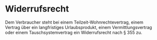 # Widerrufsrecht

Dem Verbraucher steht bei einem Teilzeit-Wohnrechtevertrag, einem Vertrag über ein langfristiges Urlaubsprodukt, einem Vermittlungsvertrag oder einem Tauschsystemvertrag ein Widerrufsrecht nach § 355 zu.